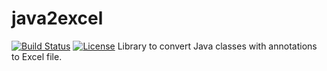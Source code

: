 # java2excel
[![Build Status](https://travis-ci.com/lcostela/java2excel.svg?branch=master)](https://travis-ci.com/lcostela/java2excel)
[![License](https://img.shields.io/badge/license-MIT-green.svg)](https://github.com/lcostela/java2excel/blob/master/LICENSE)
Library to convert Java classes with annotations to Excel file.
